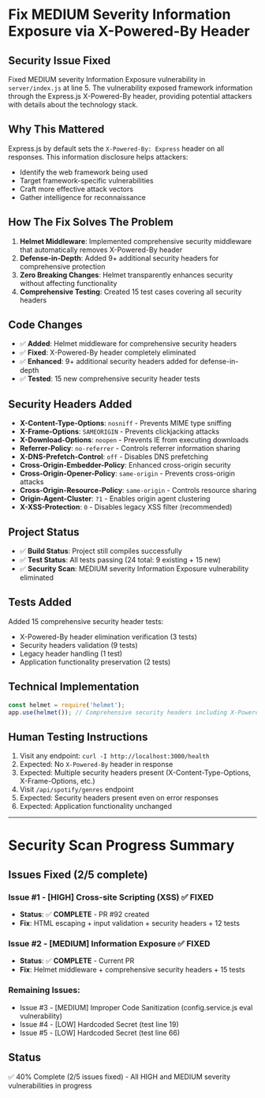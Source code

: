 # Fix MEDIUM Severity Information Exposure via X-Powered-By Header

## Security Issue Fixed
Fixed MEDIUM severity Information Exposure vulnerability in `server/index.js` at line 5. The vulnerability exposed framework information through the Express.js X-Powered-By header, providing potential attackers with details about the technology stack.

## Why This Mattered
Express.js by default sets the `X-Powered-By: Express` header on all responses. This information disclosure helps attackers:
- Identify the web framework being used
- Target framework-specific vulnerabilities
- Craft more effective attack vectors
- Gather intelligence for reconnaissance

## How The Fix Solves The Problem
1. **Helmet Middleware**: Implemented comprehensive security middleware that automatically removes X-Powered-By header
2. **Defense-in-Depth**: Added 9+ additional security headers for comprehensive protection
3. **Zero Breaking Changes**: Helmet transparently enhances security without affecting functionality
4. **Comprehensive Testing**: Created 15 test cases covering all security headers

## Code Changes
- ✅ **Added**: Helmet middleware for comprehensive security headers
- ✅ **Fixed**: X-Powered-By header completely eliminated
- ✅ **Enhanced**: 9+ additional security headers added for defense-in-depth
- ✅ **Tested**: 15 new comprehensive security header tests

## Security Headers Added
- **X-Content-Type-Options**: `nosniff` - Prevents MIME type sniffing
- **X-Frame-Options**: `SAMEORIGIN` - Prevents clickjacking attacks
- **X-Download-Options**: `noopen` - Prevents IE from executing downloads
- **Referrer-Policy**: `no-referrer` - Controls referrer information sharing
- **X-DNS-Prefetch-Control**: `off` - Disables DNS prefetching
- **Cross-Origin-Embedder-Policy**: Enhanced cross-origin security
- **Cross-Origin-Opener-Policy**: `same-origin` - Prevents cross-origin attacks
- **Cross-Origin-Resource-Policy**: `same-origin` - Controls resource sharing
- **Origin-Agent-Cluster**: `?1` - Enables origin agent clustering
- **X-XSS-Protection**: `0` - Disables legacy XSS filter (recommended)

## Project Status
- ✅ **Build Status**: Project still compiles successfully
- ✅ **Test Status**: All tests passing (24 total: 9 existing + 15 new)
- ✅ **Security Scan**: MEDIUM severity Information Exposure vulnerability eliminated

## Tests Added
Added 15 comprehensive security header tests:
- X-Powered-By header elimination verification (3 tests)
- Security headers validation (9 tests)
- Legacy header handling (1 test)
- Application functionality preservation (2 tests)

## Technical Implementation
```javascript
const helmet = require('helmet');
app.use(helmet()); // Comprehensive security headers including X-Powered-By removal
```

## Human Testing Instructions
1. Visit any endpoint: `curl -I http://localhost:3000/health`
2. Expected: No `X-Powered-By` header in response
3. Expected: Multiple security headers present (X-Content-Type-Options, X-Frame-Options, etc.)
4. Visit `/api/spotify/genres` endpoint
5. Expected: Security headers present even on error responses
6. Expected: Application functionality unchanged

---

# Security Scan Progress Summary

## Issues Fixed (2/5 complete)

### Issue #1 - [HIGH] Cross-site Scripting (XSS) ✅ FIXED
- **Status**: ✅ **COMPLETE** - PR #92 created
- **Fix**: HTML escaping + input validation + security headers + 12 tests

### Issue #2 - [MEDIUM] Information Exposure ✅ FIXED  
- **Status**: ✅ **COMPLETE** - Current PR
- **Fix**: Helmet middleware + comprehensive security headers + 15 tests

### Remaining Issues:
- Issue #3 - [MEDIUM] Improper Code Sanitization (config.service.js eval vulnerability)
- Issue #4 - [LOW] Hardcoded Secret (test line 19)
- Issue #5 - [LOW] Hardcoded Secret (test line 66)

## Status
✅ 40% Complete (2/5 issues fixed) - All HIGH and MEDIUM severity vulnerabilities in progress
